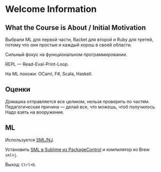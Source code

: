 # Welcome Information

## What the Course is About / Initial Motivation
Выбрали ML для первой части, Racket для второй и Ruby для третей, потому что они простые и каждый хорош в своей области.

Сильный фокус на функциональном программировании.

REPL — Read-Eval-Print-Loop.

На ML похожи: OCaml, F#, Scala, Haskell.

## Оценки
Домашка отправляется все целиком, нельзя проверить по частям. Педагогическая причина — делай все, что можешь, чтоб получилось. Надо взять на вооружение.

## ML
Используется [SML/NJ](http://www.smlnj.org).

Установить [SML в Sublime из PackageControl](../readme.md) и компилятор из Brew `smlnj`.

Выход: `Ctrl+D`.